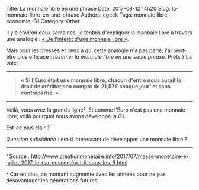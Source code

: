 Title: La monnaie libre en une phrase
Date: 2017-08-12 14h20
Slug: la-monnaie-libre-en-une-phrase
Authors: cgeek
Tags: monnaie libre, économie, Ğ1
Category: Other

Il y a environ deux semaines, je tentais d'expliquer la monnaie libre à travers une analogie : [« De l'intérêt d'une monnaie libre »](https://blog.cgeek.fr/de-linteret-dune-monnaie-libre.html).

Mais pour les pressés et ceux à qui cette analogie n'a pas parlé, j'ai peut-être plus efficace : *résumer la monnaie libre en une seule phrase*. Prêts ? La voici :

----

> **« Si l'Euro était une monnaie libre, chacun d'entre nous aurait le droit de créditer son compte de 21,57€ chaque jour¹ et sans contrepartie. »**

----

Voilà, vous avez la grande ligne². Et comme l'Euro n'est pas une monnaie libre, voilà pourquoi nous avons développé la Ğ1.

Est-ce plus clair ?

*Question subsidiaire* : est-il intéressant de développer une monnaie libre ?

----

¹ Source : http://www.creationmonetaire.info/2017/07/masse-monetaire-e-juillet-2017-le-rsa-descendra-t-il-sous-les-9.html

² Car en plus, ce montant augmente avec les années pour ne pas désavantager les générations futures.
